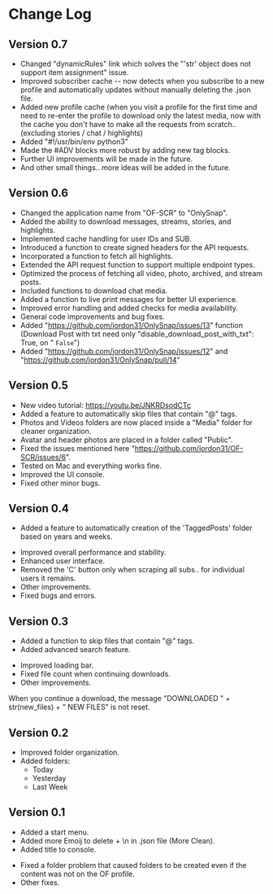 # Change Log

## Version 0.7

- Changed "dynamicRules" link which solves the "'str' object does not support item assignment" issue.
- Improved subscriber cache -- now detects when you subscribe to a new profile and automatically updates without manually deleting the .json file.
- Added new profile cache (when you visit a profile for the first time and need to re-enter the profile to download only the latest media, now with the cache you don't have to make all the requests from scratch.. (excluding stories / chat / highlights)
- Added "#!/usr/bin/env python3"
- Made the #ADV blocks more robust by adding new tag blocks.
- Further UI improvements will be made in the future.
- And other small things.. more ideas will be added in the future.

## Version 0.6

+ Changed the application name from "OF-SCR" to "OnlySnap".
+ Added the ability to download messages, streams, stories, and highlights.
+ Implemented cache handling for user IDs and SUB.
+ Introduced a function to create signed headers for the API requests.
+ Incorporated a function to fetch all highlights.
+ Extended the API request function to support multiple endpoint types.
+ Optimized the process of fetching all video, photo, archived, and stream posts.
+ Included functions to download chat media.
+ Added a function to live print messages for better UI experience.
+ Improved error handling and added checks for media availability.
+ General code improvements and bug fixes.
+ Added "https://github.com/jordon31/OnlySnap/issues/13" function (Download Post with txt need only "disable_download_post_with_txt": True, on " `False`")
+ Added "https://github.com/jordon31/OnlySnap/issues/12" and "https://github.com/jordon31/OnlySnap/pull/14"

## Version 0.5

+ New video tutorial: https://youtu.be/JNKRDsodCTc
+ Added a feature to automatically skip files that contain "@" tags.
+ Photos and Videos folders are now placed inside a "Media" folder for cleaner organization.
+ Avatar and header photos are placed in a folder called "Public".
+ Fixed the issues mentioned here "https://github.com/jordon31/OF-SCR/issues/6".
+ Tested on Mac and everything works fine.
+ Improved the UI console.
+ Fixed other minor bugs.

## Version 0.4

+ Added a feature to automatically creation of the 'TaggedPosts' folder based on years and weeks.
* Improved overall performance and stability.
* Enhanced user interface.
* Removed the 'C' button only when scraping all subs.. for individual users it remains.
* Other improvements.
* Fixed bugs and errors.

## Version 0.3

+ Added a function to skip files that contain "@" tags.
+ Added advanced search feature.
* Improved loading bar.
* Fixed file count when continuing downloads.
* Other improvements.

When you continue a download, the message "DOWNLOADED " + str(new_files) + " NEW FILES" is not reset.

## Version 0.2

+ Improved folder organization.
+ Added folders:
    - Today
    - Yesterday
    - Last Week

## Version 0.1

+ Added a start menu.
+ Added more Emoij to delete + \n in .json file (More Clean).
+ Added title to console.
* Fixed a folder problem that caused folders to be created even if the content was not on the OF profile.
* Other fixes.
